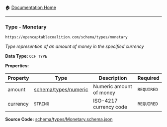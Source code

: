 :house: [Documentation Home](/README.md)

---

### Type - Monetary

`https://opencaptablecoalition.com/schema/types/monetary`

_Type represention of an amount of money in the specified currency_

**Data Type:** `OCF TYPE`

**Properties:**

| Property | Type                                                               | Description             | Required   |
| -------- | ------------------------------------------------------------------ | ----------------------- | ---------- |
| amount   | [schema/types/numeric](/docs/schema/types/schema-types-numeric.md) | Numeric amount of money | `REQUIRED` |
| currency | `STRING`                                                           | ISO-4217 currency code  | `REQUIRED` |

**Source Code:** [schema/types/Monetary.schema.json](/schema/types/Monetary.schema.json)
